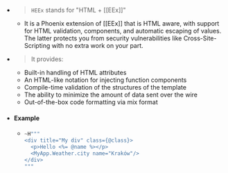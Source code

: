 - > `HEEx` stands for "HTML + [[EEx]]"
  * It is a Phoenix extension of [[EEx]] that is HTML aware, with support for HTML validation, components, and automatic escaping of values. The latter protects you from security vulnerabilities like Cross-Site-Scripting with no extra work on your part.
- > It provides:
  * Built-in handling of HTML attributes
  * An HTML-like notation for injecting function components
  * Compile-time validation of the structures of the template
  * The ability to minimize the amount of data sent over the wire
  * Out-of-the-box code formatting via mix format
- #### Example
	- ```elixir 
	  ~H"""
	  <div title="My div" class={@class}>
	    <p>Hello <%= @name %></p>
	    <MyApp.Weather.city name="Kraków"/>
	  </div>
	  """
	  ```